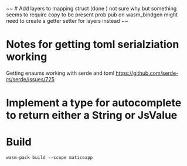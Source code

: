 ~~ # Add layers to mapping struct (done )
not sure why but something seems to require copy to be present prob pub on wasm_bindgen might need to create a getter setter for layers instead ~~

# Notes for getting toml serialziation working

Getting enaums working with serde and toml https://github.com/serde-rs/serde/issues/725


# Implement a type <T> for autocomplete to return either a String or JsValue


# Build
`wasm-pack build --scope maticoapp`
